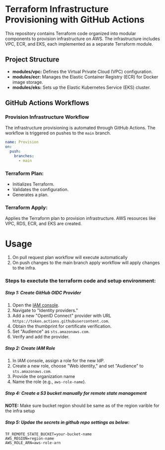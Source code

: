 # Terraform Infrastructure Provisioning with GitHub Actions

This repository contains Terraform code organized into modular components to provision infrastructure on AWS. The infrastructure includes VPC, ECR, and EKS, each implemented as a separate Terraform module.

## Project Structure

- **modules/vpc:** Defines the Virtual Private Cloud (VPC) configuration.
- **modules/ecr:** Manages the Elastic Container Registry (ECR) for Docker image storage.
- **modules/eks:** Sets up the Elastic Kubernetes Service (EKS) cluster.

## GitHub Actions Workflows

### Provision Infrastructure Workflow

The infrastructure provisioning is automated through GitHub Actions. The workflow is triggered on pushes to the `main` branch.

```yaml
name: Provision 
on:
  push:
    branches:
      - main 
```

### Terraform Plan:
- Initializes Terraform.
- Validates the configuration.
- Generates a plan.

### Terraform Apply:
Applies the Terraform plan to provision infrastructure.
AWS resources like VPC, RDS, ECR, and EKS are created.

# Usage
1. On pull request plan workflow will execute automatically
2. On push changes to the main branch apply workflow will apply changes to the infra.

### Steps to exectute the terraform code and setup environment:
##### Step 1: Create GitHub OIDC Provider

1. Open the [IAM console](https://console.aws.amazon.com/iam/).
2. Navigate to "Identity providers."
3. Add a new "OpenID Connect" provider with URL `https://token.actions.githubusercontent.com`.
4. Obtain the thumbprint for certificate verification.
5. Set "Audience" as `sts.amazonaws.com`.
6. Verify and add the provider.

##### Step 2: Create IAM Role

1. In IAM console, assign a role for the new IdP.
2. Create a new role, choose "Web identity," and set "Audience" to `sts.amazonaws.com`.
3. Provide the organization name
4. Name the role (e.g., `aws-role-name`).

##### Step 4: Create a S3 bucket manually for remote state management
**NOTE:** Make sure bucket region should be same as of the region varible for the infra setup
##### Step 5: Updae the secrets in github repo settings as below:
```
TF_REMOTE_STATE_BUCKET=your-bucket-name
AWS_REGION=region-name
AWS_ROLE_ARN=aws-role-arn
```
